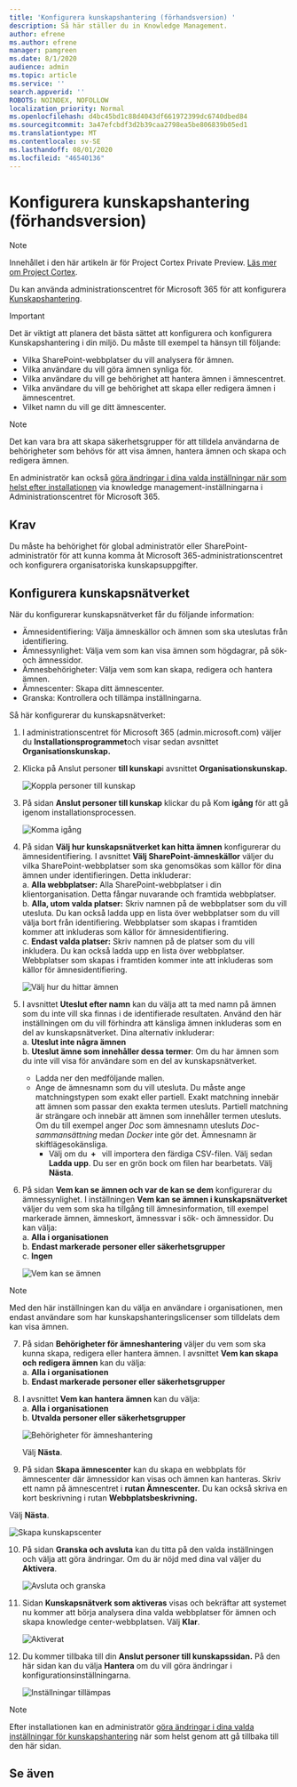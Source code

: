 ```yaml
---
title: 'Konfigurera kunskapshantering (förhandsversion) '
description: Så här ställer du in Knowledge Management.
author: efrene
ms.author: efrene
manager: pamgreen
ms.date: 8/1/2020
audience: admin
ms.topic: article
ms.service: ''
search.appverid: ''
ROBOTS: NOINDEX, NOFOLLOW
localization_priority: Normal
ms.openlocfilehash: d4bc45bd1c88d4043df661972399dc6740dbed84
ms.sourcegitcommit: 3a47efcbdf3d2b39caa2798ea5be806839b05ed1
ms.translationtype: MT
ms.contentlocale: sv-SE
ms.lasthandoff: 08/01/2020
ms.locfileid: "46540136"
---
```

# <a name="set-up-knowledge-management-preview"></a>Konfigurera kunskapshantering (förhandsversion)

> [!Note] 
> Innehållet i den här artikeln är för Project Cortex Private Preview. [Läs mer om Project Cortex](https://aka.ms/projectcortex).

Du kan använda administrationscentret för Microsoft 365 för att konfigurera [Kunskapshantering](knowledge-management-overview.md). 

> [!Important]
> Det är viktigt att planera det bästa sättet att konfigurera och konfigurera Kunskapshantering i din miljö. Du måste till exempel ta hänsyn till följande:
- Vilka SharePoint-webbplatser du vill analysera för ämnen.
- Vilka användare du vill göra ämnen synliga för.
- Vilka användare du vill ge behörighet att hantera ämnen i ämnescentret.
- Vilka användare du vill ge behörighet att skapa eller redigera ämnen i ämnescentret.
- Vilket namn du vill ge ditt ämnescenter.

> [!Note]
> Det kan vara bra att skapa säkerhetsgrupper för att tilldela användarna de behörigheter som behövs för att visa ämnen, hantera ämnen och skapa och redigera ämnen.

En administratör kan också [göra ändringar i dina valda inställningar när som helst efter installationen](manage-knowledge-network.md) via knowledge management-inställningarna i Administrationscentret för Microsoft 365.

## <a name="requirements"></a>Krav 
Du måste ha behörighet för global administratör eller SharePoint-administratör för att kunna komma åt Microsoft 365-administrationscentret och konfigurera organisatoriska kunskapsuppgifter.

## <a name="set-up-your-knowledge-network"></a>Konfigurera kunskapsnätverket

När du konfigurerar kunskapsnätverket får du följande information:

- Ämnesidentifiering: Välja ämneskällor och ämnen som ska uteslutas från identifiering.
- Ämnessynlighet: Välja vem som kan visa ämnen som högdagrar, på sök- och ämnessidor.
- Ämnesbehörigheter: Välja vem som kan skapa, redigera och hantera ämnen.
- Ämnescenter: Skapa ditt ämnescenter.
- Granska: Kontrollera och tillämpa inställningarna.

Så här konfigurerar du kunskapsnätverket:

1. I administrationscentret för Microsoft 365 (admin.microsoft.com) väljer du **Installationsprogrammet**och visar sedan avsnittet **Organisationskunskap.**
2. Klicka på Anslut personer **till kunskap**i avsnittet **Organisationskunskap.**<br/>

    ![Koppla personer till kunskap](../media/content-understanding/admin-org-knowledge-options.png) </br>

3. På sidan **Anslut personer till kunskap** klickar du på Kom **igång** för att gå igenom installationsprocessen.<br/>

    ![Komma igång](../media/content-understanding/k-get-started.png) </br>

4. På sidan **Välj hur kunskapsnätverket kan hitta ämnen** konfigurerar du ämnesidentifiering. I avsnittet **Välj SharePoint-ämneskällor** väljer du vilka SharePoint-webbplatser som ska genomsökas som källor för dina ämnen under identifieringen. Detta inkluderar:</br>
    a. **Alla webbplatser:** Alla SharePoint-webbplatser i din klientorganisation. Detta fångar nuvarande och framtida webbplatser.</br>
    b. **Alla, utom valda platser:** Skriv namnen på de webbplatser som du vill utesluta.  Du kan också ladda upp en lista över webbplatser som du vill välja bort från identifiering. Webbplatser som skapas i framtiden kommer att inkluderas som källor för ämnesidentifiering. </br>
    c. **Endast valda platser:** Skriv namnen på de platser som du vill inkludera. Du kan också ladda upp en lista över webbplatser. Webbplatser som skapas i framtiden kommer inte att inkluderas som källor för ämnesidentifiering. </br>

    ![Välj hur du hittar ämnen](../media/content-understanding/ksetup1.png) </br>
   
5. I avsnittet **Uteslut efter namn** kan du välja att ta med namn på ämnen som du inte vill ska finnas i de identifierade resultaten. Använd den här inställningen om du vill förhindra att känsliga ämnen inkluderas som en del av kunskapsnätverket. Dina alternativ inkluderar:</br>
    a. **Uteslut inte några ämnen** </br>
    b. **Uteslut ämne som innehåller dessa termer**: Om du har ämnen som du inte vill visa för användare som en del av kunskapsnätverket.
   - Ladda ner den medföljande mallen.
   - Ange de ämnesnamn som du vill utesluta. Du måste ange matchningstypen som exakt eller partiell. Exakt matchning innebär att ämnen som passar den exakta termen utesluts. Partiell matchning är strängare och innebär att ämnen som innehåller termen utesluts. Om du till exempel anger *Doc* som ämnesnamn utesluts *Doc-sammansättning* medan *Docker* inte gör det. Ämnesnamn är skiftlägesokänsliga.  
        - Välj om du  **+**   vill importera den färdiga CSV-filen. Välj sedan **Ladda upp**. Du ser en grön bock om filen har bearbetats. Välj **Nästa**.</br>


6. På sidan **Vem kan se ämnen och var de kan se dem** konfigurerar du ämnessynlighet. I inställningen **Vem kan se ämnen i kunskapsnätverket** väljer du vem som ska ha tillgång till ämnesinformation, till exempel markerade ämnen, ämneskort, ämnessvar i sök- och ämnessidor. Du kan välja:</br>
    a. **Alla i organisationen**</br>
    b. **Endast markerade personer eller säkerhetsgrupper**</br>
    c. **Ingen**</br>

    ![Vem kan se ämnen](../media/content-understanding/ksetup2.png) </br> 

 > [!Note] 
 > Med den här inställningen kan du välja en användare i organisationen, men endast användare som har kunskapshanteringslicenser som tilldelats dem kan visa ämnen. 

7. På sidan **Behörigheter för ämneshantering** väljer du vem som ska kunna skapa, redigera eller hantera ämnen. I avsnittet **Vem kan skapa och redigera ämnen** kan du välja:</br>
    a. **Alla i organisationen**</br>
    b. **Endast markerade personer eller säkerhetsgrupper**</br>
8. I avsnittet **Vem kan hantera ämnen** kan du välja:</br>
    a. **Alla i organisationen**</br>
    b. **Utvalda personer eller säkerhetsgrupper**</br>

    ![Behörigheter för ämneshantering](../media/content-understanding/ksetup3.png) </br>

    Välj **Nästa**.</br>
9. På sidan **Skapa ämnescenter** kan du skapa en webbplats för ämnescenter där ämnessidor kan visas och ämnen kan hanteras.  Skriv ett namn på ämnescentret i **rutan Ämnescenter.** Du kan också skriva en kort beskrivning i rutan **Webbplatsbeskrivning.** </br>

Välj **Nästa**.</br>

   ![Skapa kunskapscenter](../media/content-understanding/ksetup4.png) </br> 

10. På sidan **Granska och avsluta** kan du titta på den valda inställningen och välja att göra ändringar. Om du är nöjd med dina val väljer du **Aktivera**.

    ![Avsluta och granska](../media/content-understanding/ksetup5.png) </br> 

11. Sidan **Kunskapsnätverk som aktiveras** visas och bekräftar att systemet nu kommer att börja analysera dina valda webbplatser för ämnen och skapa knowledge center-webbplatsen. Välj **Klar**.</br>

    ![Aktiverat](../media/content-understanding/ksetup6.png) </br> 

12. Du kommer tillbaka till din **Anslut personer till kunskapssidan.** På den här sidan kan du välja **Hantera** om du vill göra ändringar i konfigurationsinställningarna. 

    ![Inställningar tillämpas](../media/content-understanding/ksetup7.png) </br>   

> [!Note]
> Efter installationen kan en administratör [göra ändringar i dina valda inställningar för kunskapshantering](manage-knowledge-network.md) när som helst genom att gå tillbaka till den här sidan.


## <a name="see-also"></a>Se även



  






